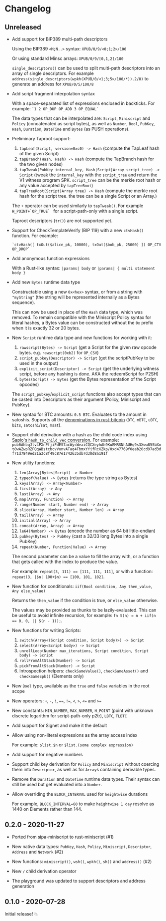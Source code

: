 # Changelog

## Unreleased

- Add support for BIP389 multi-path descriptors

  Using the BIP389 `<M;N..>` syntax: `XPUB/0/9/<0;1;2>/100`

  Or using standard Minsc arrays: `XPUB/0/9/[0,1,2]/100`

  `single_descriptors()` can be used to split multi-path descriptors into an array of single descriptors.
  For example `address(single_descriptors(wpkh(XPUB/0/<1;3;5>/100/*)).2/8)` to generate an address for `XPUB/0/5/100/8`

- Add script fragment interpolation syntax

  With a space-separated list of expressions enclosed in backticks. For example: ``` `1 2 OP_DUP OP_ADD 3 OP_EQUAL` ```

  The data types that can be interpolated are: `Script`, `Miniscript` and `Policy` (concatenated as script bytes), as well as `Number`, `Bool`, `PubKey`, `Hash`, `Duration`, `DateTime` and `Bytes` (as PUSH operations).

- Preliminary Taproot support:

  1. `tapLeaf(Script, version=0xc0) -> Hash` (compute the TapLeaf hash of the given Script)
  2. `tapBranch(Hash, Hash) -> Hash` (compute the TapBranch hash for the two given nodes)
  3. `tapTweak(PubKey internal_key, Hash|Script|Array script_tree) -> Script` (tweak the `internal_key` with the `script_tree` and return the V1 witness program SPK. `script_tree` can be the merkle root hash or any value accepted by `tapTreeRoot`)
  4. `tapTreeRoot(Script|Array tree) -> Hash` (compute the merkle root hash for the script tree. the tree can be a single Script or an Array.)

  The `+` operator can be used similarly to `tapTweak()`. For example ```H_POINT+`OP_TRUE` ``` for a script-path-only with a single script.

  Taproot descriptors (`tr()`) are not supported yet.

- Support for CheckTemplateVerify (BIP 119) with a new `ctvHash()` function. For example:
  
  ```hack
  `ctvHash([ txOut($alice_pk, 10000), txOut($bob_pk, 25000) ]) OP_CTV OP_DROP`
  ```

- Add anonymous function expressions

  With a Rust-like syntax: `|params| body` or `|params| { multi statement body }`

- Add new `Bytes` runtime data type

  Constructable using a new `0x<hex>` syntax, or from a string with `"myString"` (the string will be represented internally as a Bytes sequence).

  This can now be used in place of the `Hash` data type, which was removed.
  To remain compatible with the Miniscript Policy syntax for literal
  hashes, a Bytes value can be constructed without the `0x` prefix
  when it is exactly 32 or 20 bytes.

- New `Script` runtime data type and new functions for working with it:

  1. `rawscript(Bytes) -> Script` (get a Script for the given raw opcode bytes. e.g. `rawscript(0xb2)` for `OP_CSV`)
  2. `script_pubkey(Descriptor) -> Script` (get the scriptPubKey to be used in the output)
  3. `explicit_script(Descriptor) -> Script` (get the underlying witness script, before any hashing is done. AKA the redeemScript for P2SH)
  4. `bytes(Script) -> Bytes` (get the Bytes representation of the Script opcodes)

  The `script_pubkey`/`explicit_script` functions also accept types that can be casted into Descriptors as their argument (Policy, Miniscript and PubKey).

- New syntax for BTC amounts: `0.5 BTC`. Evaluates to the amount in satoshis. Supports all the [denominations in rust-bitcoin](https://docs.rs/bitcoin/latest/bitcoin/util/amount/enum.Denomination.html) (`BTC`, `mBTC`, `uBTC`, `bits`, `satoshi`/`sat`, `msat`).

- Support child derivation with a hash as the child code index using [Sapio's `hash_to_child_vec` conversion](https://learn.sapio-lang.org/ch05-01-ctv-emulator.html#how-it-works). For example: `pub6AhbqJtv4PXnPfjiFdES7acWysWeaiCQCXeyhAh9KuEMRSNhAUHq9s3Xwu85SbXmt8wAZwpRZFQqWBstcbcvVunvATag4FbmxYYjfRcXZkp/0xd47769f0eab20cd97ad3df71d7849ed21a3c8f49c87e1742635db7d30d8a191f`

- New utility functions:
  1. `len(Array|Bytes|Script) -> Number`
  1. `typeof(Value) -> Bytes` (returns the type string as Bytes)
  1. `keys(Array) -> Array<Number>`
  2. `first(Array) -> Any`
  3. `last(Array) -> Any`
  4. `map(Array, Function) -> Array`
  5. `range(Number start, Number end) -> Array`
  6. `slice(Array, Number start, Number len) -> Array`
  7. `tail(Array) -> Array`
  7. `initial(Array) -> Array`
  8. `concat(Array, Array) -> Array`
  9. `le64(Number) -> Bytes` (encode the number as 64 bit little-endian)
  10. `pubkey(Bytes) -> PubKey` (cast a 32/33 long Bytes into a single PubKey)
  11. `repeat(Number, Function|Value) -> Array`

     The second parameter can be a value to fill the array with,
     or a function that gets called with the index to produce the value.

     For example: `repeat(3, 111) == [111, 111, 111]`, or with a function: `repeat(3, |$n| 100+$n) == [100, 101, 102]`.

- New function for conditionals: `iif(Bool condition, Any then_value, Any else_value)`

  Returns the `then_value` if the condition is true, or `else_value` otherwise.

  The values may be provided as thunks to be lazily-evaluated. This can be useful to avoid infinite recursion, for example: `fn S(n) = n + iif(n == 0, 0, || S(n - 1));`.

- New functions for writing Scripts:

  1. `switch(Array<(Script condition, Script body)>) -> Script`
  1. `select(Array<Script body>) -> Script`
  2. `unrollLoop(Number max_iterations, Script condition, Script body) -> Script`
  3. `rollFromAltStack(Number) -> Script`
  4. `pickFromAltStack(Number) -> Script`
  4. Introspection helpers: `checkSameValue()`, `checkSameAsset()` and `checkSameSpk()` (Elements only)

- New `Bool` type, available as the `true` and `false` variables in the root scope

- New operators: `+`, `-`, `!`, `==`, `!=`, `<`, `>`, `<=` and `>=`

- New constants: `MIN_NUMBER`, `MAX_NUMBER`, `H_POINT` (point with unknown discrete logarithm for script-path-only p2tr), `LBTC`, `TLBTC`

- Add support for Signet and make it the default

- Allow using non-literal expressions as the array access index

  For example: `$list.$n` or `$list.(some complex expression)`

- Add support for negative numbers

- Support child key derivation for `Policy` and `Miniscript` without coercing them into `Descriptor`,
  as well as for `Array`s containing derivable types.

- Remove the `Duration` and `DateTime` runtime data types. Their syntax can still be used but get evaluated into a `Number`.

- Allow overriding the `BLOCK_INTERVAL` used for `heightwise` durations

  For example, `BLOCK_INTERVAL=60` to make `heightwise 1 day` resolve as 1440 on Elements rather than 144.

## 0.2.0 - 2020-11-27

- Ported from sipa-miniscript to rust-miniscript (#1)

- New native data types: `PubKey`, `Hash`, `Policy`, `Miniscript`, `Descriptor`, `Address` and `Network` (#2)

- New functions: `miniscript()`, `wsh()`, `wpkh()`, `sh()` and `address()` (#2)

- New `/` child derivation operator

- The playground was updated to support descriptors and address generation

## 0.1.0 - 2020-07-28

Initial release! 💥
